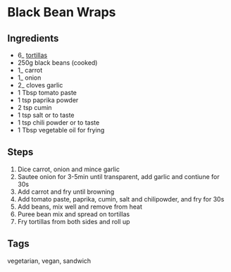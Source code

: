 # Black Bean Wraps

## Ingredients

* 6_ [tortillas](Tortillas.html)
* 250g black beans (cooked)
* 1_ carrot 
* 1_ onion
* 2_ cloves garlic
* 1 Tbsp tomato paste
* 1 tsp paprika powder 
* 2 tsp cumin
* 1 tsp salt or to taste
* 1 tsp chili powder or to taste
* 1 Tbsp vegetable oil for frying

## Steps

1. Dice carrot, onion and mince garlic
2. Sautee onion for 3-5min until transparent, add garlic and contiune for 30s 
3. Add carrot and fry until browning
4. Add tomato paste, paprika, cumin, salt and chilipowder, and fry for 30s 
5. Add beans, mix well and remove from heat 
6. Puree bean mix and spread on tortillas 
7. Fry tortillas from both sides and roll up

## Tags
vegetarian, vegan, sandwich
